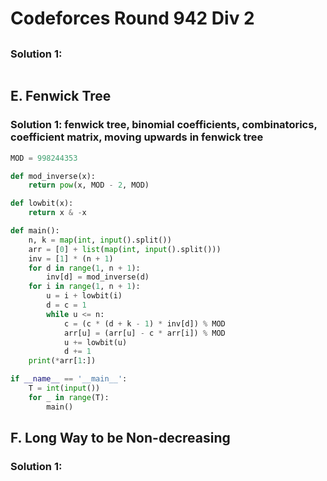 # Codeforces Round 942 Div 2

##

### Solution 1: 

```py

```

## E. Fenwick Tree

### Solution 1:  fenwick tree, binomial coefficients, combinatorics, coefficient matrix, moving upwards in fenwick tree

```py
MOD = 998244353

def mod_inverse(x):
    return pow(x, MOD - 2, MOD)

def lowbit(x):
    return x & -x

def main():
    n, k = map(int, input().split())
    arr = [0] + list(map(int, input().split()))
    inv = [1] * (n + 1)
    for d in range(1, n + 1):
        inv[d] = mod_inverse(d)
    for i in range(1, n + 1):
        u = i + lowbit(i)
        d = c = 1
        while u <= n:
            c = (c * (d + k - 1) * inv[d]) % MOD
            arr[u] = (arr[u] - c * arr[i]) % MOD
            u += lowbit(u)
            d += 1
    print(*arr[1:])

if __name__ == '__main__':
    T = int(input())
    for _ in range(T):
        main()
```

## F. Long Way to be Non-decreasing

### Solution 1: 

```py

```